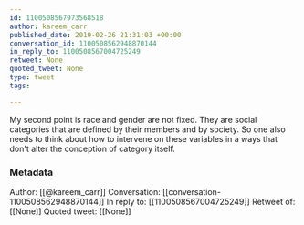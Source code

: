 ```yaml
---
id: 1100508567973568518
author: kareem_carr
published_date: 2019-02-26 21:31:03 +00:00
conversation_id: 1100508562948870144
in_reply_to: 1100508567004725249
retweet: None
quoted_tweet: None
type: tweet
tags:

---
```


My second point is race and gender are not fixed. They are social categories that are defined by their members and by society. So one also needs to think about how to intervene on these variables in a ways that don't alter the conception of category itself.

### Metadata

Author: [[@kareem_carr]]
Conversation: [[conversation-1100508562948870144]]
In reply to: [[1100508567004725249]]
Retweet of: [[None]]
Quoted tweet: [[None]]

